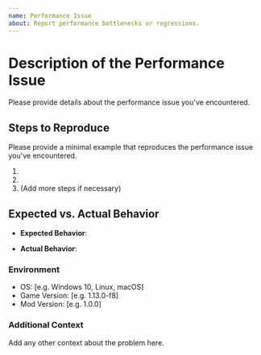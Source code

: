 ```yaml
---
name: Performance Issue
about: Report performance bottlenecks or regressions.
---
```


# Description of the Performance Issue

Please provide details about the performance issue you've encountered.

## Steps to Reproduce

Please provide a minimal example that reproduces the performance issue you've encountered.

1.
2.
3. (Add more steps if necessary)

## Expected vs. Actual Behavior

- **Expected Behavior**:

- **Actual Behavior**:

### Environment

- OS: [e.g. Windows 10, Linux, macOS]
- Game Version: [e.g. 1.13.0-f8]
- Mod Version: [e.g. 1.0.0]

### Additional Context

Add any other context about the problem here.
